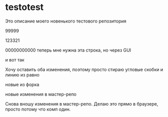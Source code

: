 # testotest

Это описание моего новенького тестового репозитория



99999

123321

00000000000
 теперь мне нужна эта строка, но через GUI

 
 и вот так
 
 
 Хочу оставить оба изменения, поэтому просто стираю угловые скобки и линию из равно

 новые из форка

 новые изменения в мастер-репо

Снова вношу изменения в мастер-репо. Делаю это прямо в браузере, просто потому что комп один. 

